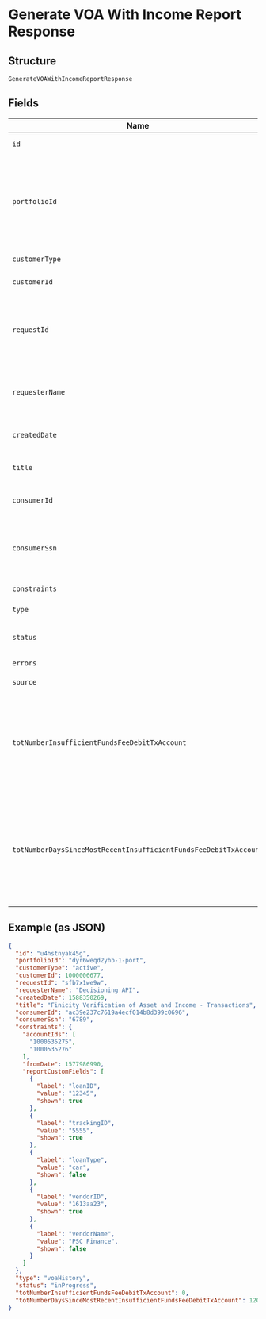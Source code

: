 
# Generate VOA With Income Report Response

## Structure

`GenerateVOAWithIncomeReportResponse`

## Fields

| Name | Type | Tags | Description |
|  --- | --- | --- | --- |
| `id` | `string` | Required | The Finicity report ID |
| `portfolioId` | `string` | Required | A unique identifier that will be consistent across all reports created for the same customer. |
| `customerType` | `string` | Required | Type of the customer |
| `customerId` | `bigint` | Required | Finicity's customer ID |
| `requestId` | `string` | Required | Finicity indicator to track all activity associated with this report. |
| `requesterName` | `string` | Required | Name of Finicity partner requesting the report |
| `createdDate` | `bigint` | Required | The date the report was generated |
| `title` | `string` | Required | Finicity's title of the report |
| `consumerId` | `string` | Required | Finicity ID of the consumer |
| `consumerSsn` | `string` | Required | Last 4 digits of the report consumer’s Social Security number |
| `constraints` | [`ReportConstraints \| undefined`](../../doc/models/report-constraints.md) | Optional | - |
| `type` | [`TypeEnum`](../../doc/models/type-enum.md) | Required | Type of the report |
| `status` | `string` | Required | inProgress, success, or failure |
| `errors` | [`ErrorMessage[] \| undefined`](../../doc/models/error-message.md) | Optional | - |
| `source` | `string \| undefined` | Optional | - |
| `totNumberInsufficientFundsFeeDebitTxAccount` | `bigint` | Required | The count for the total number of insufficient funds transactions, based on the `fromDate` of the report. |
| `totNumberDaysSinceMostRecentInsufficientFundsFeeDebitTxAccount` | `bigint` | Required | The number of days since the most recent insufficient funds transaction, based on the `fromDate` of the report. |

## Example (as JSON)

```json
{
  "id": "u4hstnyak45g",
  "portfolioId": "dyr6weqd2yhb-1-port",
  "customerType": "active",
  "customerId": 1000006677,
  "requestId": "sfb7x1we9w",
  "requesterName": "Decisioning API",
  "createdDate": 1588350269,
  "title": "Finicity Verification of Asset and Income - Transactions",
  "consumerId": "ac39e237c7619a4ecf014b8d399c0696",
  "consumerSsn": "6789",
  "constraints": {
    "accountIds": [
      "1000535275",
      "1000535276"
    ],
    "fromDate": 1577986990,
    "reportCustomFields": [
      {
        "label": "loanID",
        "value": "12345",
        "shown": true
      },
      {
        "label": "trackingID",
        "value": "5555",
        "shown": true
      },
      {
        "label": "loanType",
        "value": "car",
        "shown": false
      },
      {
        "label": "vendorID",
        "value": "1613aa23",
        "shown": true
      },
      {
        "label": "vendorName",
        "value": "PSC Finance",
        "shown": false
      }
    ]
  },
  "type": "voaHistory",
  "status": "inProgress",
  "totNumberInsufficientFundsFeeDebitTxAccount": 0,
  "totNumberDaysSinceMostRecentInsufficientFundsFeeDebitTxAccount": 120
}
```

